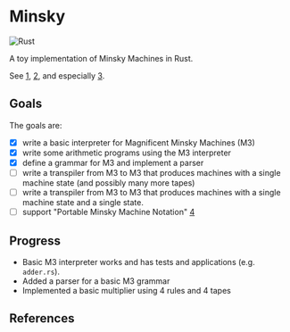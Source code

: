 # Minsky

![Rust](https://github.com/benjaminfjones/minsky/workflows/Rust/badge.svg)

A toy implementation of Minsky Machines in Rust.

See [1], [2], and especially [3].

## Goals

The goals are:

* [X] write a basic interpreter for Magnificent Minsky Machines (M3)
* [X] write some arithmetic programs using the M3 interpreter
* [X] define a grammar for M3 and implement a parser
* [ ] write a transpiler from M3 to M3 that produces machines with a single
      machine state (and possibly many more tapes)
* [ ] write a transpiler from M3 to M3 that produces machines with a single
      machine state and a single state.
* [ ] support "Portable Minsky Machine Notation" [4]

## Progress

* Basic M3 interpreter works and has tests and applications (e.g.
  `adder.rs`).
* Added a parser for a basic M3 grammar
* Implemented a basic multiplier using 4 rules and 4 tapes

## References

[1]: https://en.wikipedia.org/wiki/Counter_machine
[2]: https://esolangs.org/wiki/Minsky_machine
[3]: http://raganwald.com/2020/05/03/fractran.html
[4]: https://esolangs.org/wiki/Portable_Minsky_Machine_Notation
